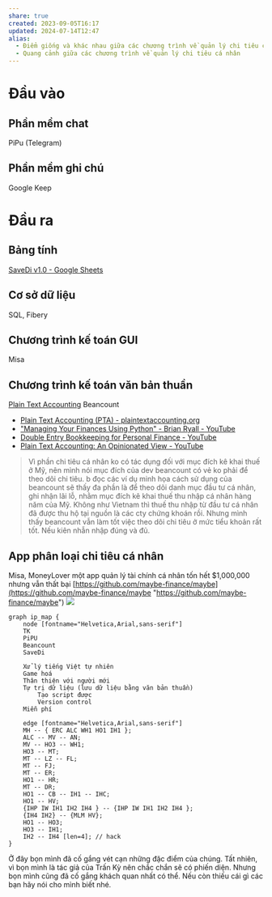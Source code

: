 ```yaml
---
share: true
created: 2023-09-05T16:17
updated: 2024-07-14T12:47
alias:
  - Điểm giống và khác nhau giữa các chương trình về quản lý chi tiêu cá nhân
  - Quang cảnh giữa các chương trình về quản lý chi tiêu cá nhân
---
```

# Đầu vào
## Phần mềm chat
PiPu (Telegram) 
## Phần mềm ghi chú
Google Keep

# Đầu ra
## Bảng tính
[SaveDi v1.0 - Google Sheets](https://docs.google.com/spreadsheets/d/1tsGtsqxDQQ0KqBAotiEunys9wQbAJNbkmIg7iC4n3J0/edit#gid=964331749)

## Cơ sở dữ liệu
SQL, Fibery

## Chương trình kế toán GUI
Misa
## Chương trình kế toán văn bản thuần
[Plain Text Accounting](https://blog.emacsen.net/profit-first-constraints-plain-text-accounting.html "")
Beancount
- [Plain Text Accounting (PTA) - plaintextaccounting.org](https://plaintextaccounting.org/ "Plain Text Accounting (PTA) - plaintextaccounting.org")
- [&quot;Managing Your Finances Using Python&quot; - Brian Ryall - YouTube](https://www.youtube.com/watch?v=mFzctYkktXQ "&quot;Managing Your Finances Using Python&quot; - Brian Ryall - YouTube")
- [Double Entry Bookkeeping for Personal Finance - YouTube](https://www.youtube.com/watch?v=lIGJzQw79hg "Double Entry Bookkeeping for Personal Finance - YouTube")
- [Plain Text Accounting: An Opinionated View - YouTube](https://www.youtube.com/watch?v=ZDF7xVtKLu0 "Plain Text Accounting: An Opinionated View - YouTube")

> Vì phần chi tiêu cá nhân ko có tác dụng đối với mục đích kê khai thuế ở Mỹ, nên mình nói mục đích của dev beancount có vẻ ko phải để theo dõi chi tiêu. b đọc các ví dụ minh họa cách sử dụng của beancount sẽ thấy đa phần là để theo dõi danh mục đầu tư cá nhân, ghi nhận lãi lỗ, nhằm mục đích kê khai thuế thu nhập cá nhân hàng năm của Mỹ. Không như Vietnam thì thuế thu nhập từ đầu tư cá nhân đã được thu hộ tại nguồn là các cty chứng khoán rồi. Nhưng mình thấy beancount vẫn làm tốt việc theo dõi chi tiêu ở mức tiểu khoản rất tốt. Nếu kiên nhẫn nhập đúng và đủ.

## App phân loại chi tiêu cá nhân
Misa, MoneyLover
một app quản lý tài chính cá nhân tốn hết $1,000,000 nhưng vẫn thất bại [https://github.com/maybe-finance/maybe](https://github.com/maybe-finance/maybe "https://github.com/maybe-finance/maybe")
![](https://maybe.co/assets/screenshot-65d03882.png) 

```graphviz
graph ip_map {
	node [fontname="Helvetica,Arial,sans-serif"]
	TK
    PiPU
    Beancount
    SaveDi
    
    Xử lý tiếng Việt tự nhiên
    Game hoá
    Thân thiện với người mới
    Tự trị dữ liệu (lưu dữ liệu bằng văn bản thuần) 
        Tạo script được
        Version control
    Miễn phí
    
	edge [fontname="Helvetica,Arial,sans-serif"]
	MH -- { ERC ALC WH1 HO1 IH1 };
	ALC -- MV -- AN;
	MV -- HO3 -- WH1;
	HO3 -- MT;
	MT -- LZ -- FL;
	MT -- FJ;
	MT -- ER;
	HO1 -- HR;
	MT -- DR;
	HO1 -- CB -- IH1 -- IHC;
	HO1 -- HV;
	{IHP IW IH1 IH2 IH4 } -- {IHP IW IH1 IH2 IH4 };
	{IH4 IH2} -- {MLM HV};
	HO1 -- HO3;
	HO3 -- IH1;
	IH2 -- IH4 [len=4];	// hack
}
```

Ở đây bọn mình đã cố gắng vét cạn những đặc điểm của chúng. Tất nhiên, vì bọn mình là tác giả của Trấn Kỳ nên chắc chắn sẽ có phiến diện. Nhưng bọn mình cũng đã cố gắng khách quan nhất có thể. Nếu còn thiếu cái gì các bạn hãy nói cho mình biết nhé.